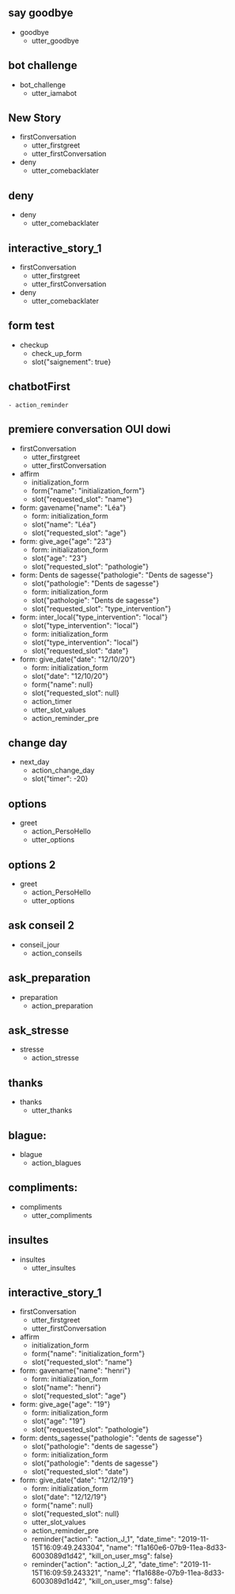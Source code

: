 ## say goodbye
* goodbye
  - utter_goodbye

## bot challenge
* bot_challenge
  - utter_iamabot



## New Story

* firstConversation
    - utter_firstgreet
    - utter_firstConversation
* deny
    - utter_comebacklater

## deny
* deny
    - utter_comebacklater

## interactive_story_1
* firstConversation
    - utter_firstgreet
    - utter_firstConversation
* deny
    - utter_comebacklater

## form test
* checkup
    - check_up_form
    - slot{"saignement": true}

## chatbotFirst
    - action_reminder

## premiere conversation OUI dowi
* firstConversation
    - utter_firstgreet
    - utter_firstConversation
* affirm
    - initialization_form
    - form{"name": "initialization_form"}
    - slot{"requested_slot": "name"}
* form: gavename{"name": "Léa"}
    - form: initialization_form
    - slot{"name": "Léa"}
    - slot{"requested_slot": "age"}
* form: give_age{"age": "23"}
    - form: initialization_form
    - slot{"age": "23"}
    - slot{"requested_slot": "pathologie"}
* form: Dents de sagesse{"pathologie": "Dents de sagesse"}
    - slot{"pathologie": "Dents de sagesse"}
    - form: initialization_form
    - slot{"pathologie": "Dents de sagesse"}
    - slot{"requested_slot": "type_intervention"}
* form: inter_local{"type_intervention": "local"}
    - slot{"type_intervention": "local"}
    - form: initialization_form
    - slot{"type_intervention": "local"}
    - slot{"requested_slot": "date"}
* form: give_date{"date": "12/10/20"}
    - form: initialization_form
    - slot{"date": "12/10/20"}
    - form{"name": null}
    - slot{"requested_slot": null}
    - action_timer
    - utter_slot_values
    - action_reminder_pre

## change day
* next_day
    - action_change_day
    - slot{"timer": -20}

## options
* greet
    - action_PersoHello
    - utter_options

## options 2
* greet
    - action_PersoHello
    - utter_options

## ask conseil 2
* conseil_jour
    - action_conseils

## ask_preparation
* preparation
    - action_preparation

## ask_stresse
* stresse
    - action_stresse


## thanks
* thanks
    - utter_thanks

## blague:
* blague
    - action_blagues

## compliments:
* compliments
    - utter_compliments
    
## insultes
* insultes
    - utter_insultes

## interactive_story_1
* firstConversation
    - utter_firstgreet
    - utter_firstConversation
* affirm
    - initialization_form
    - form{"name": "initialization_form"}
    - slot{"requested_slot": "name"}
* form: gavename{"name": "henri"}
    - form: initialization_form
    - slot{"name": "henri"}
    - slot{"requested_slot": "age"}
* form: give_age{"age": "19"}
    - form: initialization_form
    - slot{"age": "19"}
    - slot{"requested_slot": "pathologie"}
* form: dents_sagesse{"pathologie": "dents de sagesse"}
    - slot{"pathologie": "dents de sagesse"}
    - form: initialization_form
    - slot{"pathologie": "dents de sagesse"}
    - slot{"requested_slot": "date"}
* form: give_date{"date": "12/12/19"}
    - form: initialization_form
    - slot{"date": "12/12/19"}
    - form{"name": null}
    - slot{"requested_slot": null}
    - utter_slot_values
    - action_reminder_pre
    - reminder{"action": "action_J_1", "date_time": "2019-11-15T16:09:49.243304", "name": "f1a160e6-07b9-11ea-8d33-6003089d1d42", "kill_on_user_msg": false}
    - reminder{"action": "action_J_2", "date_time": "2019-11-15T16:09:59.243321", "name": "f1a1688e-07b9-11ea-8d33-6003089d1d42", "kill_on_user_msg": false}

